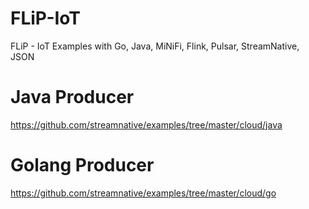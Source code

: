 # FLiP-IoT
FLiP - IoT Examples with Go, Java, MiNiFi, Flink, Pulsar, StreamNative, JSON


# Java Producer

https://github.com/streamnative/examples/tree/master/cloud/java

# Golang Producer

https://github.com/streamnative/examples/tree/master/cloud/go
